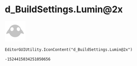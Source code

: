 # d_BuildSettings.Lumin@2x
![](/img/d_BuildSettings.Lumin@2x.png)

``` CSharp
EditorGUIUtility.IconContent("d_BuildSettings.Lumin@2x")
```
```
-1524415034251050656
```
